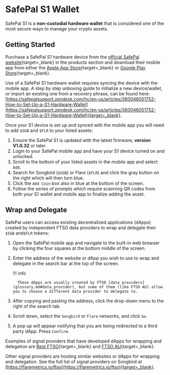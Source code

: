 # SafePal S1 Wallet

SafePal S1 is a **non-custodial hardware wallet** that is considered one of the most secure ways to manage your crypto assets.

## Getting Started

Purchase a SafePal S1 hardware device from the [official SafePal website](https://shop.safepal.io){target=_blank} in the products section and download their mobile app from either the [Apple App Store](https://apps.apple.com/us/app/safepal-wallet/id1548297139){target=_blank} or [Google Play Store](https://play.google.com/store/apps/details?id=io.safepal.wallet){target=_blank}.

Use of a SafePal S1 hardware wallet requires syncing the device with the mobile app.
A step by step unboxing guide to initialize a new device/wallet, or import an existing one from a recovery phrase, can be found here: [https://safepalsupport.zendesk.com/hc/en-us/articles/360046051752-How-to-Set-Up-a-S1-Hardware-Wallet](https://safepalsupport.zendesk.com/hc/en-us/articles/360046051752-How-to-Set-Up-a-S1-Hardware-Wallet){target=_blank}.

Once your S1 device is set up and synced with the mobile app you will need to add `$SGB` and `$FLR` to your listed assets:

1. Ensure the SafePal S1 is updated with the latest firmware, **version V1.0.32** or later.
2. Login to your SafePal mobile app and have your S1 device turned on and unlocked.
3. Scroll to the bottom of your listed assets in the mobile app and select `Add`.
4. Search for Songbird (`$SGB`) or Flare (`$FLR`) and click the gray button on the right which will then turn blue.
5. Click the `Add Coin` box also in blue at the bottom of the screen.
6. Follow the series of prompts which require scanning QR codes from both your S1 wallet and mobile app to finalize adding the asset.

## Wrap and Delegate

SafePal users can access existing decentralized applications (dApps) created by independent FTSO data providers to wrap and delegate their `$SGB` and`$FLR` tokens:

1. Open the SafePal mobile app and navigate to the built-in web browser by clicking the four squares at the bottom middle of the screen.
2. Enter the address of the website or dApp you wish to use to wrap and delegate in the search bar at the top of the screen.

    !!! info

         These dApps are usually created by FTSO [data providers](glossary.md#data_provider), but some of them (like FTSO AU) allow you to choose a different data provider to delegate to.

3. After copying and pasting the address, click the drop-down menu to the right of the search tab.
4. Scroll down, select the `Songbird` or `Flare` networks, and click `Go`.
5. A pop up will appear notifying that you are being redirected to a third party dApp. Press `Confirm`.

Examples of signal providers that have developed dApps for wrapping and delegation are [Best FTSO](https://bestftso.xyz/delegate){target=_blank} and [FTSO AU](https://app.ftso.au/wrap){target=_blank}.

Other signal providers are hosting similar websites or dApps for wrapping and delegation.
See the full list of signal providers on Songbird at [https://flaremetrics.io/ftso](https://flaremetrics.io/ftso){target=_blank}.
